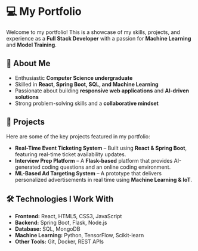 
# 💻 My Portfolio  

Welcome to my portfolio! This is a showcase of my skills, projects, and experience as a **Full Stack Developer** with a passion for **Machine Learning** and **Model Training**.  

## 🚀 About Me  
- Enthusiastic **Computer Science undergraduate**  
- Skilled in **React, Spring Boot, SQL, and Machine Learning**  
- Passionate about building **responsive web applications** and **AI-driven solutions**  
- Strong problem-solving skills and a **collaborative mindset**  

## 📂 Projects  
Here are some of the key projects featured in my portfolio:  
- **Real-Time Event Ticketing System** – Built using **React & Spring Boot**, featuring real-time ticket availability updates.  
- **Interview Prep Platform** – A **Flask-based** platform that provides AI-generated coding questions and an online coding environment.  
- **ML-Based Ad Targeting System** – A prototype that delivers personalized advertisements in real time using **Machine Learning & IoT**.  

## 🛠️ Technologies I Work With  
- **Frontend:** React, HTML5, CSS3, JavaScript  
- **Backend:** Spring Boot, Flask, Node.js  
- **Database:** SQL, MongoDB  
- **Machine Learning:** Python, TensorFlow, Scikit-learn  
- **Other Tools:** Git, Docker, REST APIs  

